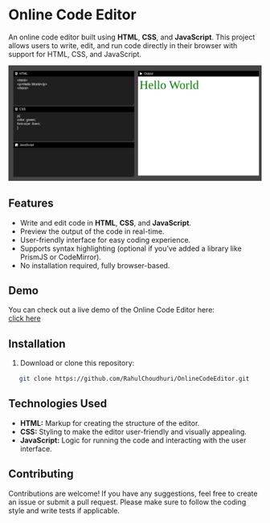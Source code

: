 # Online Code Editor

An online code editor built using **HTML**, **CSS**, and **JavaScript**. This project allows users to write, edit, and run code directly in their browser with support for HTML, CSS, and JavaScript.

![](./pic.png)

## Features

- Write and edit code in **HTML**, **CSS**, and **JavaScript**.
- Preview the output of the code in real-time.
- User-friendly interface for easy coding experience.
- Supports syntax highlighting (optional if you’ve added a library like PrismJS or CodeMirror).
- No installation required, fully browser-based.

## Demo

You can check out a live demo of the Online Code Editor here:  
[click here](https://rahulchoudhuri.github.io/OnlineCodeEditor/)

## Installation

1. Download or clone this repository:
```bash
   git clone https://github.com/RahulChoudhuri/OnlineCodeEditor.git
```

## Technologies Used
- **HTML:** Markup for creating the structure of the editor.
- **CSS:** Styling to make the editor user-friendly and visually appealing.
- **JavaScript:** Logic for running the code and interacting with the user interface.
## Contributing

Contributions are welcome! If you have any suggestions, feel free to create an issue or submit a pull request. Please make sure to follow the coding style and write tests if applicable.

